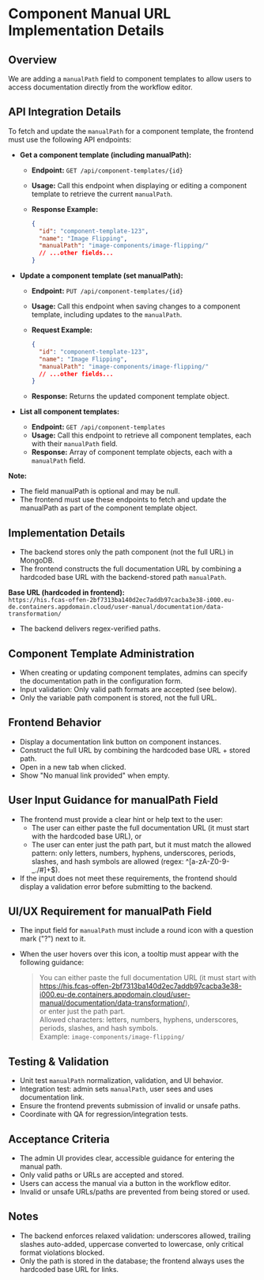 # Component Manual URL Implementation Details

## Overview

We are adding a `manualPath` field to component templates to allow users to access documentation directly from the workflow editor.

## API Integration Details

To fetch and update the `manualPath` for a component template, the frontend must use the following API endpoints:

- **Get a component template (including manualPath):**
  - **Endpoint:** `GET /api/component-templates/{id}`
  - **Usage:** Call this endpoint when displaying or editing a component template to retrieve the current `manualPath`.
  - **Response Example:**

    ```json
    {
      "id": "component-template-123",
      "name": "Image Flipping",
      "manualPath": "image-components/image-flipping/"
      // ...other fields...
    }
    ```

- **Update a component template (set manualPath):**
  - **Endpoint:** `PUT /api/component-templates/{id}`
  - **Usage:** Call this endpoint when saving changes to a component template, including updates to the `manualPath`.
  - **Request Example:**

    ```json
    {
      "id": "component-template-123",
      "name": "Image Flipping",
      "manualPath": "image-components/image-flipping/"
      // ...other fields...
    }
    ```

  - **Response:** Returns the updated component template object.

- **List all component templates:**
  - **Endpoint:** `GET /api/component-templates`
  - **Usage:** Call this endpoint to retrieve all component templates, each with their `manualPath` field.
  - **Response:** Array of component template objects, each with a `manualPath` field.

**Note:**

- The field manualPath is optional and may be null.
- The frontend must use these endpoints to fetch and update the manualPath as part of the component template object.

## Implementation Details

- The backend stores only the path component (not the full URL) in MongoDB.
- The frontend constructs the full documentation URL by combining a hardcoded base URL with the backend-stored path `manualPath`.

**Base URL (hardcoded in frontend):**  
`https://his.fcas-offen-2bf7313ba140d2ec7addb97cacba3e38-i000.eu-de.containers.appdomain.cloud/user-manual/documentation/data-transformation/`

- The backend delivers regex-verified paths.

## Component Template Administration

- When creating or updating component templates, admins can specify the documentation path in the configuration form.
- Input validation: Only valid path formats are accepted (see below).
- Only the variable path component is stored, not the full URL.

## Frontend Behavior

- Display a documentation link button on component instances.
- Construct the full URL by combining the hardcoded base URL + stored path.
- Open in a new tab when clicked.
- Show "No manual link provided" when empty.

## User Input Guidance for manualPath Field

- The frontend must provide a clear hint or help text to the user:
  - The user can either paste the full documentation URL (it must start with the hardcoded base URL), or
  - The user can enter just the path part, but it must match the allowed pattern: only letters, numbers, hyphens, underscores, periods, slashes, and hash symbols are allowed (regex: ^[a-zA-Z0-9-_./#]+$).
- If the input does not meet these requirements, the frontend should display a validation error before submitting to the backend.

## UI/UX Requirement for manualPath Field

- The input field for `manualPath` must include a round icon with a question mark ("?") next to it.
- When the user hovers over this icon, a tooltip must appear with the following guidance:

  > You can either paste the full documentation URL (it must start with  
  > <https://his.fcas-offen-2bf7313ba140d2ec7addb97cacba3e38-i000.eu-de.containers.appdomain.cloud/user-manual/documentation/data-transformation/>),  
  > or enter just the path part.  
  > Allowed characters: letters, numbers, hyphens, underscores, periods, slashes, and hash symbols.  
  > Example: `image-components/image-flipping/`

## Testing & Validation

- Unit test `manualPath` normalization, validation, and UI behavior.
- Integration test: admin sets `manualPath`, user sees and uses documentation link.
- Ensure the frontend prevents submission of invalid or unsafe paths.
- Coordinate with QA for regression/integration tests.

## Acceptance Criteria

- The admin UI provides clear, accessible guidance for entering the manual path.
- Only valid paths or URLs are accepted and stored.
- Users can access the manual via a button in the workflow editor.
- Invalid or unsafe URLs/paths are prevented from being stored or used.

## Notes

- The backend enforces relaxed validation: underscores allowed, trailing slashes auto-added, uppercase converted to lowercase, only critical format violations blocked.
- Only the path is stored in the database; the frontend always uses the hardcoded base URL for links.
